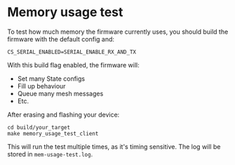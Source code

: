 # Memory usage test

To test how much memory the firmware currently uses, you should build the firmware with the default config and:

```
CS_SERIAL_ENABLED=SERIAL_ENABLE_RX_AND_TX
```

With this build flag enabled, the firmware will:

- Set many State configs
- Fill up behaviour
- Queue many mesh messages
- Etc.

After erasing and flashing your device:

```
cd build/your_target
make memory_usage_test_client
```

This will run the test multiple times, as it's timing sensitive.
The log will be stored in `mem-usage-test.log`.
